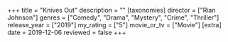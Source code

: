 +++
title = "Knives Out"
description = ""
[taxonomies]
director = ["Rian Johnson"] 
genres = ["Comedy", "Drama", "Mystery", "Crime", "Thriller"]
release_year = ["2019"]
my_rating = ["5"]
movie_or_tv = ["Movie"]
[extra]
date = 2019-12-06
reviewed = false
+++

